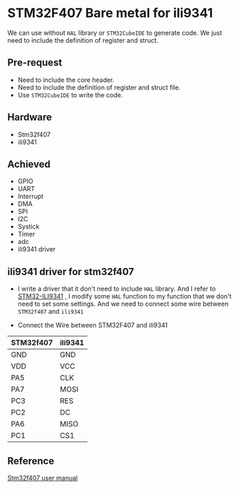 # STM32F407 Bare metal for ili9341

We can use without `HAL` library or `STM32CubeIDE` to generate code. We just need to include the definition of register and struct.

## Pre-request
- Need to include the core header.
- Need to include the definition of register and struct file.
- Use `STM32CubeIDE` to write the code.

## Hardware
- Stm32f407
- ili9341

## Achieved
- GPIO
- UART
- Interrupt
- DMA
- SPI
- I2C
- Systick
- Timer
- adc
- ili9341 driver

## ili9341 driver for stm32f407
- I write a driver that it don't need to include `HAL` library. And I refer to [STM32-ILI9341](https://github.com/martnak/STM32-ILI9341) , I modify some `HAL` function to my function that we don't need to set some settings. And we need to connect some wire between `STM32f407` and `ili9341`

- Connect the Wire between STM32F407 and ili9341

|  STM32f407   | ili9341  |
|  ----  | ----  |
| GND  | GND |
| VDD  | VCC |
| PA5  | CLK |
| PA7  | MOSI|
| PC3  | RES |
| PC2  | DC  |
| PA6  | MISO|
| PC1  | CS1 |

## Reference
[Stm32f407 user manual](https://www.st.com/resource/en/reference_manual/dm00031020-stm32f405-415-stm32f407-417-stm32f427-437-and-stm32f429-439-advanced-arm-based-32-bit-mcus-stmicroelectronics.pdf)
